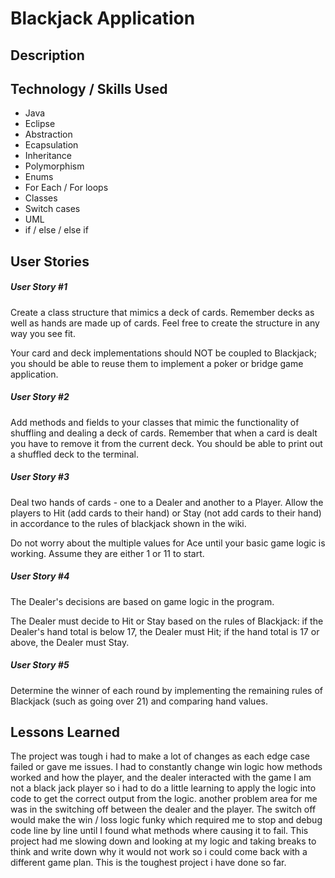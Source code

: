 # Blackjack Application


## Description




## Technology / Skills Used

* Java  
* Eclipse
* Abstraction
* Ecapsulation
* Inheritance
* Polymorphism
* Enums
* For Each / For loops
* Classes
* Switch cases
* UML
* if / else / else if



## User Stories

##### User Story #1

Create a class structure that mimics a deck of cards. Remember decks as well as hands are made up of cards. Feel free to create the structure in any way you see fit.

Your card and deck implementations should NOT be coupled to Blackjack; you should be able to reuse them to implement a poker or bridge game application.

##### User Story #2
Add methods and fields to your classes that mimic the functionality of shuffling and dealing a deck of cards. Remember that when a card is dealt you have to remove it from the current deck. You should be able to print out a shuffled deck to the terminal.

##### User Story #3
Deal two hands of cards - one to a Dealer and another to a Player. Allow the players to Hit (add cards to their hand) or Stay (not add cards to their hand) in accordance to the rules of blackjack shown in the wiki.

Do not worry about the multiple values for Ace until your basic game logic is working. Assume they are either 1 or 11 to start.

##### User Story #4
The Dealer's decisions are based on game logic in the program.

The Dealer must decide to Hit or Stay based on the rules of Blackjack: if the Dealer's hand total is below 17, the Dealer must Hit; if the hand total is 17 or above, the Dealer must Stay.

##### User Story #5
Determine the winner of each round by implementing the remaining rules of Blackjack (such as going over 21) and comparing hand values.




## Lessons Learned 

The project was tough i had to make a lot of changes as each edge case failed or gave me issues. I had to constantly change win logic how methods worked and how the player, and the dealer interacted with the game I am not a black jack player so i had to do a little learning to apply the logic into code to get the correct output from the logic. another problem area for me was in the switching off between the dealer and the player. The switch off would make the win / loss logic funky which required me to stop and debug code line by line until I found what methods where causing it to fail. This project had me slowing down and looking at my logic and taking breaks to think and write down why it would not work so i could come back with a different game plan. This is the toughest project i have done so far.



